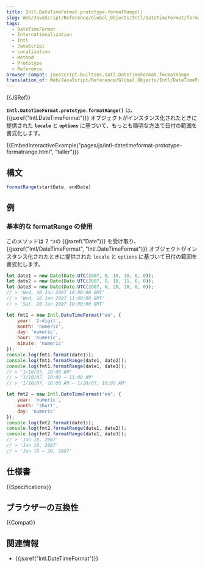 ```yaml
---
title: Intl.DateTimeFormat.prototype.formatRange()
slug: Web/JavaScript/Reference/Global_Objects/Intl/DateTimeFormat/formatRange
tags:
  - DateTimeFormat
  - Internationalization
  - Intl
  - JavaScript
  - Localization
  - Method
  - Prototype
  - Reference
browser-compat: javascript.builtins.Intl.DateTimeFormat.formatRange
translation_of: Web/JavaScript/Reference/Global_Objects/Intl/DateTimeFormat/formatRange
---
```

{{JSRef}}

**`Intl.DateTimeFormat.prototype.formatRange()`** は、 {{jsxref("Intl.DateTimeFormat")}} オブジェクトがインスタンス化されたときに提供された **`locale`** と **`options`** に基づいて、もっとも簡明な方法で日付の範囲を書式化します。

{{EmbedInteractiveExample("pages/js/intl-datetimeformat-prototype-formatrange.html",
  "taller")}}

## 構文

```js
formatRange(startDate, endDate)
```

## 例

### 基本的な formatRange の使用

このメソッドは 2 つの {{jsxref("Date")}} を受け取り、 {{jsxref("Intl/DateTimeFormat", "Intl.DateTimeFormat")}} オブジェクトがインスタンス化されたときに提供された `locale` と `options` に基づいて日付の範囲を書式化します。

```js
let date1 = new Date(Date.UTC(2007, 0, 10, 10, 0, 0));
let date2 = new Date(Date.UTC(2007, 0, 10, 11, 0, 0));
let date3 = new Date(Date.UTC(2007, 0, 20, 10, 0, 0));
// > 'Wed, 10 Jan 2007 10:00:00 GMT'
// > 'Wed, 10 Jan 2007 11:00:00 GMT'
// > 'Sat, 20 Jan 2007 10:00:00 GMT'

let fmt1 = new Intl.DateTimeFormat("en", {
    year: '2-digit',
    month: 'numeric',
    day: 'numeric',
    hour: 'numeric',
    minute: 'numeric'
});
console.log(fmt1.format(date1));
console.log(fmt1.formatRange(date1, date2));
console.log(fmt1.formatRange(date1, date3));
// > '1/10/07, 10:00 AM'
// > '1/10/07, 10:00 – 11:00 AM'
// > '1/10/07, 10:00 AM – 1/20/07, 10:00 AM'

let fmt2 = new Intl.DateTimeFormat("en", {
    year: 'numeric',
    month: 'short',
    day: 'numeric'
});
console.log(fmt2.format(date1));
console.log(fmt2.formatRange(date1, date2));
console.log(fmt2.formatRange(date1, date3));
// > 'Jan 10, 2007'
// > 'Jan 10, 2007'
// > 'Jan 10 – 20, 2007'
```

## 仕様書

{{Specifications}}

## ブラウザーの互換性

{{Compat}}

## 関連情報

- {{jsxref("Intl.DateTimeFormat")}}
